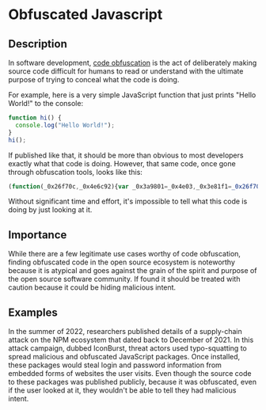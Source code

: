 # Obfuscated Javascript

## Description

In software development, [code obfuscation](<https://en.wikipedia.org/wiki/Obfuscation_(software)>) is the act of deliberately making source code difficult for humans to read or understand with the ultimate purpose of trying to conceal what the code is doing.

For example, here is a very simple JavaScript function that just prints "Hello World!" to the console:

```javascript
function hi() {
  console.log("Hello World!");
}
hi();
```

If published like that, it should be more than obvious to most developers exactly what that code is doing. However, that same code, once gone through obfuscation tools, looks like this:

```javascript
(function(_0x26f70c,_0x4e6c92){var _0x3a9801=_0x4e03,_0x3e81f1=_0x26f70c();while(!![]){try{var _0x57c30a=parseInt(_0x3a9801(0x1e0))/0x1+-parseInt(_0x3a9801(0x1e1))/0x2*(parseInt(_0x3a9801(0x1e5))/0x3)+parseInt(_0x3a9801(0x1e7))/0x4+parseInt(_0x3a9801(0x1e4))/0x5+-parseInt(_0x3a9801(0x1ea))/0x6*(-parseInt(_0x3a9801(0x1e2))/0x7)+parseInt(_0x3a9801(0x1e6))/0x8*(-parseInt(_0x3a9801(0x1e9))/0x9)+-parseInt(_0x3a9801(0x1df))/0xa;if(_0x57c30a===_0x4e6c92)break;else _0x3e81f1['push'](_0x3e81f1['shift']());}catch(_0x5a2b26){_0x3e81f1['push'](_0x3e81f1['shift']());}}}(_0x3d1f,0xe9b9d));function _0x4e03(_0x55d606,_0x54117d){var _0x3d1f03=_0x3d1f();return _0x4e03=function(_0x4e031b,_0x106628){_0x4e031b=_0x4e031b-0x1df;var _0x5e4b7c=_0x3d1f03[_0x4e031b];return _0x5e4b7c;},_0x4e03(_0x55d606,_0x54117d);}function hi(){var _0x572c2c=_0x4e03;console[_0x572c2c(0x1e3)](_0x572c2c(0x1e8));}function _0x3d1f(){var _0x2c862a=['3988352DxkmDj','632512SZNfDd','Hello\x20World!','9NtNzQn','6WfYOmz','18643720nibnLE','1667797VhclOj','702KafXLL','13084400HKrzBf','log','145665eGCCHn','3453BajacZ'];_0x3d1f=function(){return _0x2c862a;};return _0x3d1f();}hi();
```

Without significant time and effort, it's impossible to tell what this code is doing by just looking at it.

## Importance

While there are a few legitimate use cases worthy of code obfuscation, finding obfuscated code in the open source ecosystem is noteworthy because it is atypical and goes against the grain of the spirit and purpose of the open source software community. If found it should be treated with caution because it could be hiding malicious intent.

## Examples

In the summer of 2022, researchers published details of a supply-chain attack on the NPM ecosystem that dated back to December of 2021. In this attack campaign, dubbed IconBurst, threat actors used typo-squatting to spread malicious and obfuscated JavaScript packages. Once installed, these packages would steal login and password information from embedded forms of websites the user visits. Even though the source code to these packages was published publicly, because it was obfuscated, even if the user looked at it, they wouldn't be able to tell they had malicious intent.
